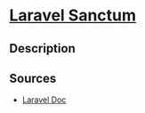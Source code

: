 # [Laravel Sanctum](readme.md)

## Description

## Sources

* [Laravel Doc](https://laravel.com/docs/master/sanctum)
